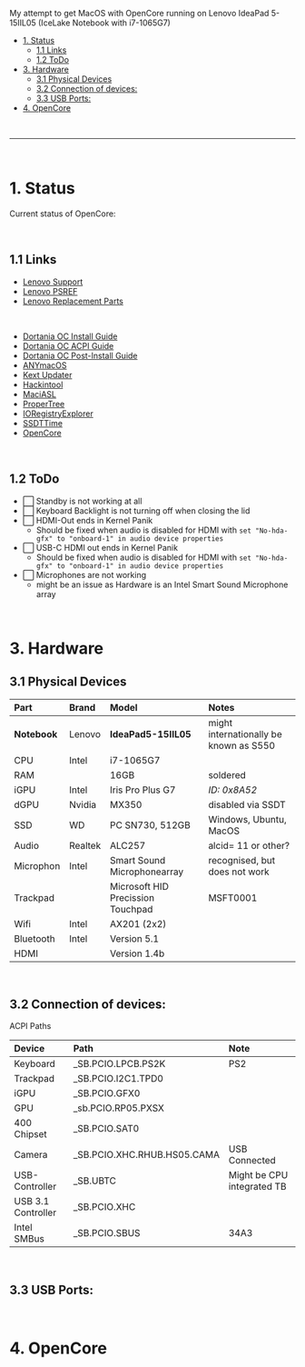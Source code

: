 My attempt to get MacOS with OpenCore running on Lenovo IdeaPad 5-15IIL05 (IceLake Notebook with i7-1065G7)

- [1. Status](#1-status)
  - [1.1 Links](#11-links)
  - [1.2 ToDo](#12-todo)
- [3. Hardware](#3-hardware)
  - [3.1 Physical Devices](#31-physical-devices)
  - [3.2 Connection of devices:](#32-connection-of-devices)
  - [3.3 USB Ports:](#33-usb-ports)
- [4. OpenCore](#4-opencore)

<br>

---

<br>

# 1. Status

Current status of OpenCore:

<br>

## 1.1 Links


- [Lenovo Support](https://pcsupport.lenovo.com/de/de/products/laptops-and-netbooks/5-series/5-15iil05/downloads/driver-list)
- [Lenovo PSREF](https://psref.lenovo.com/Detail/IdeaPad/IdeaPad_5_15IIL05?M=81YK003EGE)
- [Lenovo Replacement Parts](https://pcsupport.lenovo.com/de/de/products/laptops-and-netbooks/5-series/5-15iil05/81yk/parts/display/compatible)

<br>

- [Dortania OC Install Guide](https://dortania.github.io/OpenCore-Install-Guide/)
- [Dortania OC ACPI Guide](https://dortania.github.io/Getting-Started-With-ACPI/)
- [Dortania OC Post-Install Guide](https://dortania.github.io/OpenCore-Post-Install/)
- [ANYmacOS](https://www.sl-soft.de/anymacos/)
- [Kext Updater](https://www.sl-soft.de/kext-updater/)
- [Hackintool](https://github.com/headkaze/Hackintool/releases)
- [MaciASL](https://github.com/acidanthera/MaciASL/releases/)
- [ProperTree](https://github.com/corpnewt/ProperTree)
- [IORegistryExplorer](https://github.com/vulgo/IORegistryExplorer/releases)
- [SSDTTime](https://github.com/corpnewt/SSDTTime)
- [OpenCore](https://github.com/acidanthera/OpenCorePkg/releases)

<br>

## 1.2 ToDo

-  :white_large_square: Standby is not working at all
-  :white_large_square: Keyboard Backlight is not turning off when closing the lid
-  :white_large_square: HDMI-Out ends in Kernel Panik
   -  Should be fixed when audio is disabled for HDMI with `set "No-hda-gfx" to "onboard-1" in audio device properties`
-  :white_large_square: USB-C HDMI out ends in Kernel Panik
   -  Should be fixed when audio is disabled for HDMI with `set "No-hda-gfx" to "onboard-1" in audio device properties`
-  :white_large_square: Microphones are not working
   -  might be an issue as Hardware is an Intel Smart Sound Microphone array

<br>

# 3. Hardware

## 3.1 Physical Devices

|Part|Brand|Model|Notes|
|:--|:--|:--|:--|
|**Notebook**|Lenovo|**IdeaPad5-15IIL05**|might internationally be known as S550|
|CPU|Intel|i7-1065G7||
|RAM||16GB|soldered|
|iGPU|Intel|Iris Pro Plus G7|*ID: 0x8A52*|
|dGPU|Nvidia|MX350|disabled via SSDT|
|SSD|WD|PC SN730, 512GB|Windows, Ubuntu, MacOS|
|Audio|Realtek|ALC257|alcid= 11 or other? |
|Microphon|Intel|Smart Sound Microphonearray|recognised, but does not work|
|Trackpad||Microsoft HID Precission Touchpad|MSFT0001|
|Wifi|Intel|AX201 (2x2)| |
|Bluetooth|Intel|Version 5.1||
|HDMI||Version 1.4b|||

<br>

## 3.2 Connection of devices:

ACPI Paths

|Device|Path|Note|
|:--|:--|:--|
|Keyboard|\_SB.PCIO.LPCB.PS2K|PS2|
|Trackpad|\_SB.PCIO.I2C1.TPD0||
|iGPU|\_SB.PCIO.GFX0||
|GPU|\_sb.PCIO.RP05.PXSX||
|400 Chipset|\_SB.PCIO.SAT0||
|Camera|\_SB.PCIO.XHC.RHUB.HS05.CAMA|USB Connected|
|USB-Controller|\_SB.UBTC|Might be CPU integrated TB|
|USB 3.1 Controller|\_SB.PCIO.XHC||
|Intel SMBus|\_SB.PCIO.SBUS|34A3|

<br>

## 3.3 USB Ports:



<br>

# 4. OpenCore
